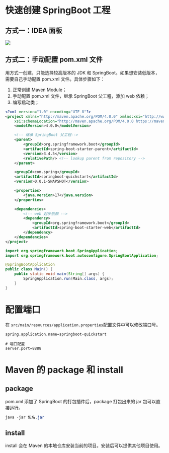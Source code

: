 # 快速创建 SpringBoot 工程
## 方式一：IDEA 面板
![](https://cdn.nlark.com/yuque/0/2025/png/29092218/1746781231612-828c5890-7c24-422d-a2d1-1e515325bc67.png)

## 方式二：手动配置 pom.xml 文件
用方式一创建，只能选择较高版本的 JDK 和 SpringBoot。如果想安装低版本，需要自己手动配置 pom.xml 文件。具体步骤如下：

1. 正常创建 Maven Module；
2. 手动配置 pom.xml 文件，继承 SpringBoot 父工程，添加 web 依赖；
3. 编写启动类；

```xml
<?xml version="1.0" encoding="UTF-8"?>
<project xmlns="http://maven.apache.org/POM/4.0.0" xmlns:xsi="http://www.w3.org/2001/XMLSchema-instance"
	xsi:schemaLocation="http://maven.apache.org/POM/4.0.0 https://maven.apache.org/xsd/maven-4.0.0.xsd">
	<modelVersion>4.0.0</modelVersion>

	<!-- 继承 SpringBoot 父工程-->
	<parent>
		<groupId>org.springframework.boot</groupId>
		<artifactId>spring-boot-starter-parent</artifactId>
		<version>3.4.5</version>
		<relativePath/> <!-- lookup parent from repository -->
	</parent>

	<groupId>com.spring</groupId>
	<artifactId>springboot-quickstart</artifactId>
	<version>0.0.1-SNAPSHOT</version>

	<properties>
		<java.version>17</java.version>
	</properties>

	<dependencies>
		<!-- web 起步依赖 -->
		<dependency>
			<groupId>org.springframework.boot</groupId>
			<artifactId>spring-boot-starter-web</artifactId>
		</dependency>
    </dependencies>
</project>

```

```java
import org.springframework.boot.SpringApplication;
import org.springframework.boot.autoconfigure.SpringBootApplication;

@SpringBootApplication
public class Main() {
    public static void main(String[] args) {
        SpringApplication.run(Main.class, args);
    }
}
```

# 配置端口
在 `src/main/resources/application.properties`配置文件中可以修改端口号。

```properties
spring.application.name=springboot-quickstart

# 端口配置
server.port=8888
```

# Maven 的 package 和 install
## package
pom.xml 添加了 SpringBoot 的打包插件后，package 打包出来的 jar 包可以直接运行。

```powershell
java -jar 包名.jar
```

## install
install 会在 Maven 的本地仓库安装当前的项目。安装后可以提供其他项目使用。
